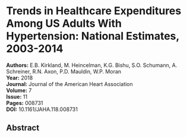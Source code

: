 # Trends in Healthcare Expenditures Among US Adults With Hypertension: National Estimates, 2003-2014

**Authors:** E.B. Kirkland, M. Heincelman, K.G. Bishu, S.O. Schumann, A. Schreiner, R.N. Axon, P.D. Mauldin, W.P. Moran  
**Year:** 2018  
**Journal:** Journal of the American Heart Association  
**Volume:** 7  
**Issue:** 11  
**Pages:** 008731  
**DOI:** 10.1161/JAHA.118.008731  

## Abstract


